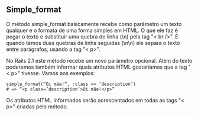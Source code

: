 ## Simple\_format

O método simple_format basicamente recebe como parâmetro um texto qualquer e o formata de uma forma simples em HTML. O que ele faz é pegar o texto e substituir uma quebra de linha (\n) pela tag "< br />". E quando temos duas quebras de linha seguidas (\n\n) ele separa o texto entre parágrafos, usando a tag "< p>".

No Rails 2.1 este método recebe um novo parâmetro opcional. Além do texto poderemos também informar quais atributos HTML gostaríamos que a tag "< p>" tivesse. Vamos aos exemplos:

	simple_format(“Oi mãe!“, :class => ‘description‘)
	# => “<p class=’description’>Oi mãe!</p>”

Os atributos HTML informados serão acrescentados em todas as tags "< p>" criadas pelo método.